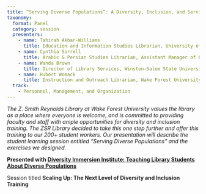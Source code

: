 ```yaml
---
title: “Serving Diverse Populations”: A Diversity, Inclusion, and Service Workshop Model for Library Student Assistants
taxonomy:
  format: Panel
  category: session
  presenters:
    - name: Tahirah Akbar-Williams
      title: Education and Information Studies Librarian, University of Maryland, College Park
    - name: Cynthia Sorrell
      title: Arabic & Persian Studies Librarian, Assistant Manager of Collections University of Maryland, College Park
    - name: Wanda Brown
      title: Director of Library Services, Winston-Salem State University
    - name: Hubert Womack
      title: Instruction and Outreach Librarian, Wake Forest University - Z. Smith Reynolds Library
  track:
    - Personnel, Management, and Organization
---
```

_The Z. Smith Reynolds Library at Wake Forest University values the library as a place where everyone is welcome, and
 is committed to providing faculty and staff with ample opportunities for diversity and inclusion training. The ZSR 
 Library decided to take this one step further and offer this training to our 200+ student workers. Our presentation will describe the student learning session entitled “Serving Diverse Populations” and the exercises we designed._

**Presented with [Diversity Immersion Institute: Teaching Library Students About Diverse Populations](/program/sessions/Diversity-Immersion-Institute-Teaching-Library-Students-About-Diverse-Populations)**

Session titled **Scaling Up: The Next Level of Diversity and Inclusion Training** 


